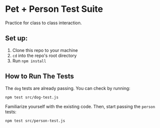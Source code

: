 # Pet + Person Test Suite
Practice for class to class interaction.

## Set up:
1. Clone this repo to your machine
2. `cd` into the repo's root directory
3. Run `npm install`

## How to Run The Tests

The `dog` tests are already passing. You can check by running:

```
npm test src/dog-test.js
```

Familiarize yourself with the existing code. Then, start passing the `person` tests:

```
npm test src/person-test.js
```

